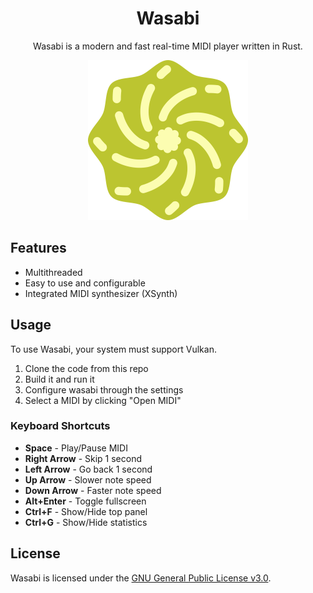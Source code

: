 <h1 align="center">Wasabi</h1>
<p align="center">Wasabi is a modern and fast real-time MIDI player written in Rust.</p>
<p align="center"><img src="logo.svg" width="256"/></p>

## Features
- Multithreaded
- Easy to use and configurable
- Integrated MIDI synthesizer (XSynth)

## Usage
To use Wasabi, your system must support Vulkan.

1) Clone the code from this repo
2) Build it and run it
3) Configure wasabi through the settings
4) Select a MIDI by clicking "Open MIDI"

### Keyboard Shortcuts

- **Space** - Play/Pause MIDI
- **Right Arrow** - Skip 1 second
- **Left Arrow** - Go back 1 second
- **Up Arrow** - Slower note speed
- **Down Arrow** - Faster note speed
- **Alt+Enter** - Toggle fullscreen
- **Ctrl+F** - Show/Hide top panel
- **Ctrl+G** - Show/Hide statistics

## License
Wasabi is licensed under the [GNU General Public License v3.0](https://www.gnu.org/licenses/gpl-3.0.en.html#license-text).
